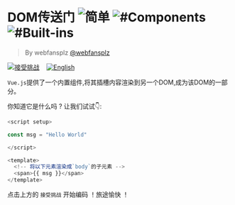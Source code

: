 <!--info-header-start--><h1>DOM传送门 <img src="https://img.shields.io/badge/-%E7%AE%80%E5%8D%95-7aad0c" alt="简单"/> <img src="https://img.shields.io/badge/-%23Components-999" alt="#Components"/> <img src="https://img.shields.io/badge/-%23Built--ins-999" alt="#Built-ins"/></h1><blockquote><p>By webfansplz <a href="https://github.com/webfansplz" target="_blank">@webfansplz</a></p></blockquote><p><a href="https://sfc.vuejs.org/#eyJBcHAudnVlIjoiPHNjcmlwdCBzZXR1cD5cblxuY29uc3QgbXNnID0gXCJIZWxsbyBXb3JsZFwiXG5cbjwvc2NyaXB0PlxuXG48dGVtcGxhdGU+XG4gIDwhLS0gUmVuZGVycyBpdHMgdG8gYSBjaGlsZCBlbGVtZW50IG9mIHRoZSBgYm9keWAgLS0+XG4gIDxzcGFuPnt7IG1zZyB9fTwvc3Bhbj5cbjwvdGVtcGxhdGU+XG4ifQ==" target="_blank"><img src="https://img.shields.io/badge/-%E6%8E%A5%E5%8F%97%E6%8C%91%E6%88%98-213547?logo=vue.js&logoColor=42b883" alt="接受挑战"/></a> &nbsp;&nbsp;&nbsp;<a href="./README.md" target="_blank"><img src="https://img.shields.io/badge/-English-gray" alt="English"/></a> </p><!--info-header-end-->


`Vue.js`提供了一个内置组件,将其插槽内容渲染到另一个DOM,成为该DOM的一部分。

你知道它是什么吗 ? 让我们试试👇:

```ts
<script setup>

const msg = "Hello World"

</script>

<template>
  <!-- 将以下元素渲染成`body`的子元素 -->
  <span>{{ msg }}</span>
</template>


```

点击上方的 `接受挑战` 开始编码 ！旅途愉快 ！
